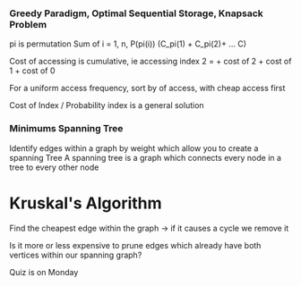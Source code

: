 ### Greedy Paradigm, Optimal Sequential Storage, Knapsack Problem
pi is permutation
Sum of i = 1, n, P(pi(i)) (C_pi(1) + C_pi(2)+ ... C)


Cost of accessing is cumulative, ie accessing index 2 = + cost of 2 + cost of 1 + cost of 0

For a uniform access frequency, sort by of access, with cheap access first

Cost of Index / Probability index  is a general solution

### Minimums Spanning Tree
Identify edges within a graph by weight which allow you to create a spanning Tree
A spanning tree is a graph which connects every node in a tree to every other node

# Kruskal's Algorithm
Find the cheapest edge within the graph -> if it causes a cycle we remove it


Is it more or less expensive to prune edges which already have both vertices within our spanning graph?


Quiz is on Monday
